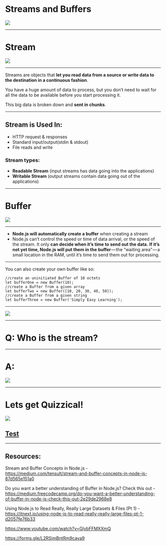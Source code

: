 # Streams and Buffers
![](https://media.giphy.com/media/PxSFAnuubLkSA/giphy.gif)

---

# Stream

![](https://media.giphy.com/media/5YuhLwDgrgtRVwI7OY/giphy.gif)

---

Streams are objects that **let you read data from a source or write data to the destination in a continuous fashion**.

You have a huge amount of data to process, but you don’t need to wait for all the data to be available before you start processing it.

This big data is broken down and **sent in chunks**. 

---

## Stream is Used In:
- HTTP request & responses
- Standard input/output(stdin & stdout)
- File reads and write
### Stream types:
- **Readable Stream** (input streams has data going into the applications)
- **Writable Stream** (output streams contain data going out of the applications)

---

# Buffer
![](https://media.giphy.com/media/UJR3QgkMnm7tu/giphy.gif)

---

- **Node.js will automatically create a buffer** when creating a stream
- Node.js can’t control the speed or time of data arrival, or the speed of the stream. It only **can decide when it’s time to send out the data.** **If it’s not yet time, Node.js will put them in the buffer** — the “waiting area” — a small location in the RAM, until it’s time to send them out for processing.

---

You can also create your own buffer like so:

```
//create an uninitiated Buffer of 10 octets
let bufferOne = new Buffer(10);
//create a Buffer from a given array
let bufferTwo = new Buffer([10, 20, 30, 40, 50]);
//create a Buffer from a given string
let bufferThree = new Buffer('Simply Easy Learning');
```

---

![](https://i.ytimg.com/vi/GlybFFMXXmQ/maxresdefault.jpg)

---

# Q: Who is the stream?

---

# A:
![](https://media.giphy.com/media/3o7btQrEwM9dOtjVmg/giphy.gif)

---

# Lets get Quizzical!

![](https://media.giphy.com/media/4WEUtXFFmRlRivIpEl/giphy.gif)

## [Test](https://forms.gle/L2RSjmBntRm9caya9)

---

## Resources:
Stream and Buffer Concepts in Node.js - https://medium.com/tensult/stream-and-buffer-concepts-in-node-js-87d565e151a0

Do you want a better understanding of Buffer in Node.js? Check this out - https://medium.freecodecamp.org/do-you-want-a-better-understanding-of-buffer-in-node-js-check-this-out-2e29de2968e8

Using Node.js to Read Really, Really Large Datasets & Files (Pt 1) - https://itnext.io/using-node-js-to-read-really-really-large-files-pt-1-d2057fe76b33

https://www.youtube.com/watch?v=GlybFFMXXmQ

https://forms.gle/L2RSjmBntRm9caya9
